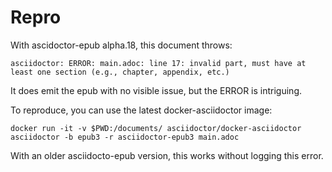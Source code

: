 # Repro

With ascidoctor-epub alpha.18, this document throws:
```
asciidoctor: ERROR: main.adoc: line 17: invalid part, must have at least one section (e.g., chapter, appendix, etc.)
```

It does emit the epub with no visible issue, but the ERROR is intriguing.

To reproduce, you can use the latest docker-asciidoctor image:

```
docker run -it -v $PWD:/documents/ asciidoctor/docker-asciidoctor asciidoctor -b epub3 -r asciidoctor-epub3 main.adoc
```

With an older asciidocto-epub version, this works without logging this error.
